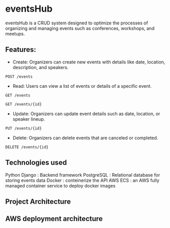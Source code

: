 # eventsHub

eventsHub is a CRUD system designed to optimize the processes of organizing and managing events such as conferences, workshops, and meetups.


## Features:

* Create: Organizers can create new events with details like date, location, description, and speakers.
```
POST /events
```

* Read: Users can view a list of events or details of a specific event.
```
GET /events

GET /events/{id}
```

* Update: Organizers can update event details such as date, location, or speaker lineup.

```
PUT /events/{id}
```
* Delete: Organizers can delete events that are canceled or completed.
```
DELETE /events/{id}
```

## Technologies used
Python
Django : Backend framework
PostgreSQL : Relational database for storing events data
Docker : conteinerize the API
AWS ECS : an AWS fully managed container service to deploy docker images


## Project Architecture
## AWS deployment architecture